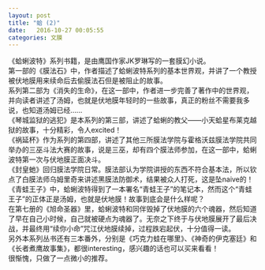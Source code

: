 ```yaml
---
layout: post
title: "蛤 (2)"
date:   2016-10-27 00:05:55
categories: 文膜
---
```


《蛤蜊波特》系列书籍，是由鹰国作家JK罗琳写的一套膜幻小说。<br/>
第一部的《膜法石》中，作者描述了蛤蜊波特系列的基本世界观，并讲了一个教授被伏地膜用来续命后去偷膜法石但是被阻止的故事。<br/>
系列第二部为《消失的生命》，在这一部中，作者进一步完善了著作中的世界观，并向读者讲述了汤姆，也就是伏地膜年轻时的一些故事，真正的粉丝不需要我多说，也知道汤姆已经……<br/>
《琴城监狱的逃犯》是本系列的第三部，讲述了蛤蜊的教父——小天蛤星布莱克越狱的故事，十分精彩，令人excited！<br/>
《祸延杯》作为系列的第四部，讲述了其他三所膜法学院与霍格沃兹膜法学院共同举办的三巫斗法大赛的故事，说是三巫，却有四个膜法师参加，在这一部中，蛤蜊波特第一次与伏地膜正面决斗。<br/>
《封皇虵》回归膜法学院日常。膜法部认为学院讲授的东西不符合基本法，所以钦点了白膜法师乌姆里奇来讲述黑膜法防御术，结果被众人打死，这是坠naive的！<br/>
《青蛙王子》中，蛤蜊波特得到了一本署名“青蛙王子”的笔记本，然而这个“青蛙王子”的正体正是汤姆，也就是伏地膜！故事到底会是什么样呢？<br/>
在第七册的《旭命圣器》里，蛤蜊波特和同伴毁掉了伏地膜的六个魂器，然后知道了早在自己小时候，自己就被硬点为魂器了。无奈之下终于与伏地膜展开了最后决战，并最终用“续你小命”咒江伏地膜续掉，过程跌宕起伏，十分值得一读。<br/>
另外本系列丛书还有三本番外，分别是《巧克力蛙在哪里》、《神奇的伊克塞廷》和《长者煮鹰故事集》，都很interesting，感兴趣的话也可以买来看看！<br/>
很惭愧，只做了一点微小的推荐。<br/>
